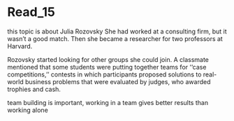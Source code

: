 # Read_15
this topic is about Julia Rozovsky She had worked at a consulting firm, but it wasn’t a good match. Then she became a researcher for two professors at Harvard.

Rozovsky started looking for other groups she could join. A classmate mentioned that some students were putting together teams for ‘‘case competitions,’’ contests in which participants proposed solutions to real-world business problems that were evaluated by judges, who awarded trophies and cash.

team building is important, working in a team gives better results than working alone 